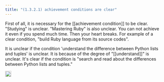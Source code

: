 ```yaml
---
title: "(1.3.2.1) achievement conditions are clear"
---
```


First of all, it is necessary for the [[achievement condition]] to be clear. "Studying" is unclear. "Mastering Ruby" is also unclear. You can not achieve it even if you spend much time. Then your heart breaks. For example of a clear condition, "build Ruby language from its source codes".

It is unclear if the condition 'understand the difference between Python lists and tuples' is unclear. It is because of the degree of "[[understand]]" is unclear. It's clear if the condition is "search and read about the differences between Python lists and tuples."

<img src='https://scrapbox.io/api/pages/nishio/en/icon' alt='en.icon' height="19.5"/>